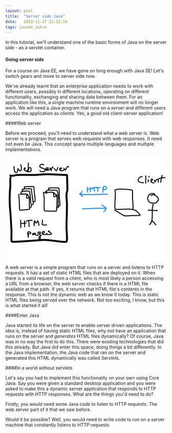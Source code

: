 ```yaml
---
layout: post
title:  "Server side Java"
date:   2013-11-27 22:32:24
tags: javaee_intro
---
```

In this tutorial, we'll understand one of the basic forms of Java on the server side - as a servlet container.

#### Going server side

For a course on Java EE, we have gone on long enough with Java SE! Let's switch gears and move to server side now. 

We've already learnt that an enterprise application needs to work with different users, possibly in different locations, operating on different functionality, exchanging and sharing data between them. For an application like this, a single machine runtime environment will no longer work. We will need a Java program that runs on a *server* and different users access the application as *clients*. Yes, a good old client-server application!

####Web server

Before we proceed, you'll need to understand what a web server is. Web server is a program that serves web requests with web responses. It need not even be Java. This concept spans multiple languages and multiple implementations.

<img class="img-responsive pull-right" src="img/courses/javaee/intro/02.jpg" />
A web server is a simple program that runs on a server and listens to HTTP requests. It has a set of static HTML files that are deployed on it. When there is a valid request from a client, who is most likely a person accessing a URL from a browser, the web server checks if there is a HTML file available at that path. If yes, it returns that HTML file's contents in the response. This is not the dynamic web as we know it today. This is static HTML files being served over the network. Not too exciting, I know, but this is what started it all!

####Enter Java

Java started its life on the server to enable server driven applications. The idea is, instead of having static HTML files, why not have an application that runs on the server and *generates* HTML files dynamically? Of course, Java was in no way the first to do this. There were existing technologies that did this already. But Java did enter this space, doing things a bit differently. In the Java implementation, the Java code that ran on the server and generated this HTML dynamically was called *Servlets*.

####In a world without servlets

Let's say you had to implement this functionality on your own using Core Java. Say you were given a standard desktop application and you were asked to make this a dynamic server application that responds to HTTP requests with HTTP responses. What are the things you'd need to do?

Firstly, you would need some Java code to listen to HTTP requests. The web server part of it that we saw before. 

Would it be possible? Well, you would need to write code to run on a server machine that constantly listens to HTTP requests

